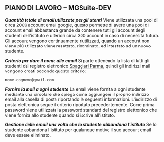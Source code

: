 ## **PIANO DI LAVORO – MGSuite-DEV**

***Quantità totale di email utilizzate per gli utenti***
Viene utilizzata una pool di circa 2000 account email google, questo permette di avere una pool di account email abbastanza grande da contenere tutti gli account degli studenti dell'istituto e ulteriori circa 300 account in caso di necessità futura.
Gli account vengono continuamente riutilizzati, quando un account non viene più utilizzato viene resettato, rinominato, ed intestato ad un nuovo studente.

***Criterio per dare il nome alle email***
Si parte ottenendo la lista di tutti gli studenti dal registro elettronico [Spaggiari Parma](https://web.spaggiari.eu/), quindi gli indirizzi mail vengono creati secondo questo criterio:

    nome.cognome@gmail.com

***Fornire la mail a ogni studente***
La email viene fornita a ogni studente mediante una circolare che spiega come aggiungere il proprio indirizzo email alla casella di posta riportando le seguenti informazioni. L'indirizzo di posta elettronica segue il criterio riportato precedentemente. Come prima password viene utilizzata la password standard del registro elettronico che viene fornita allo studente quando si iscrive all'istituto.

***Gestione delle email una volta che lo studente abbandona l'istituto***
Se lo studente abbandona l'istituto per qualunque motivo il suo account email deve essere eliminato.
<!--stackedit_data:
eyJoaXN0b3J5IjpbLTgyMjkyOTU3MywyMDc4NTM4NzAwLC04MT
c4MzU2MTUsNTA0MTk0OTkyXX0=
-->